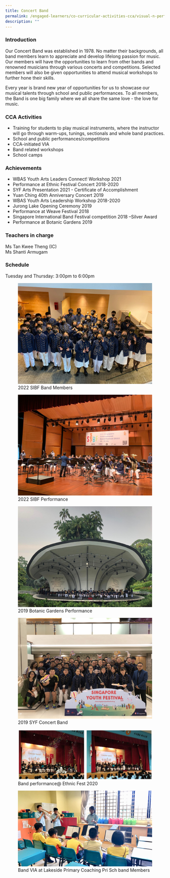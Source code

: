 ```yaml
---
title: Concert Band
permalink: /engaged-learners/co-curricular-activities-cca/visual-n-performing-arts/concert-band/
description: ""
---
```

### Introduction

Our Concert Band was established in 1978. No matter their backgrounds, all band members learn to appreciate and develop lifelong passion for music. Our members will have the opportunities to learn from other bands and renowned musicians through various concerts and competitions. Selected members will also be given opportunities to attend musical workshops to further hone their skills.

Every year is brand new year of opportunities for us to showcase our musical talents through school and public performances. To all members, the Band is one big family where we all share the same love - the love for music.

### CCA Activities

*   Training for students to play musical instruments, where the instructor will go through warm-ups, tunings, sectionals and whole band practices.
*   School and public performances/competitions
*   CCA-initiated VIA
*   Band related workshops
*   School camps

### Achievements

*   WBAS Youth Arts Leaders Connect! Workshop 2021
*   Performance at Ethnic Festival Concert 2018-2020
*   SYF Arts Presentation 2021 - Certificate of Accomplishment
*   Yuan Ching 40th Anniversary Concert 2019
*   WBAS Youth Arts Leadership Workshop 2018-2020
*   Jurong Lake Opening Ceremony 2019
*   Performance at Weave Festival 2018
*   Singapore International Band Festival competition 2018 –Silver Award
*   Performance at Botanic Gardens 2019

### Teachers in charge

Ms Tan Kwee Theng (IC) <br>
Ms Shanti Armugam

### Schedule

Tuesday and Thursday: 3:00pm to 6:00pm

<figure>  
<img src="/images/2022%20SIBF%20Band%20Members.jpeg">  
<figcaption> 2022 SIBF Band Members </figcaption>  
</figure>

<figure>  
<img src="/images/2022%20SIBF%20Performance.jpeg">  
<figcaption> 2022 SIBF Performance </figcaption>  
</figure>

<figure>  
<img src="/images/2019%20Botanic%20Gardens%20Performance.jpg">  
<figcaption> 2019 Botanic Gardens Performance </figcaption>  
</figure>

<figure>  
<img src="/images/2019%20SYF_Concert%20Band.jpg">  
<figcaption> 2019 SYF Concert Band </figcaption>  
</figure>

<figure>  
<img src="/images/Band.jpg">  
<figcaption> Band performance@ Ethnic Fest 2020 </figcaption>  
</figure>

<figure>  
<img src="/images/Band%20VIA%20at%20Lakside%20Primary_Coaching%20Pri%20Sch%20band%20Members.jpg">  
<figcaption> Band VIA at Lakeside Primary Coaching Pri Sch band Members </figcaption>  
</figure>